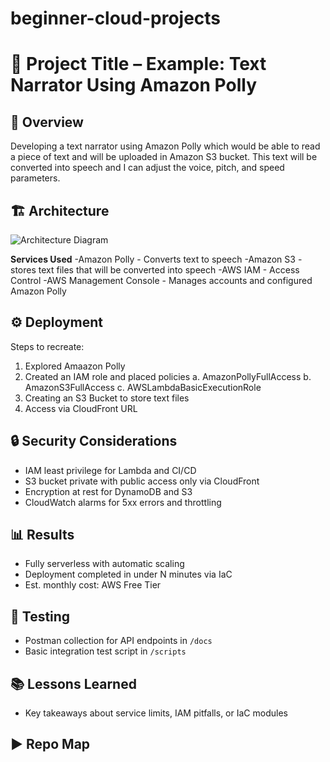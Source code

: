 # beginner-cloud-projects

# 🚀 Project Title – Example: Text Narrator Using Amazon Polly

## 📌 Overview
Developing a text narrator using Amazon Polly which would be able to read a piece of text and will be uploaded in Amazon S3 bucket. This text will be converted into speech and I can adjust the voice, pitch, and speed parameters. 

## 🏗️ Architecture
![Architecture Diagram](./diagrams/architecture.png)

**Services Used**
-Amazon Polly - Converts text to speech 
-Amazon S3 - stores text files that will be converted into speech
-AWS IAM - Access Control
-AWS Management Console - Manages accounts and configured Amazon Polly

## ⚙️ Deployment
Steps to recreate:
1. Explored Amaazon Polly 
2. Created an IAM role and placed policies 
  a. AmazonPollyFullAccess
  b. AmazonS3FullAccess
  c. AWSLambdaBasicExecutionRole
4. Creating an S3 Bucket to store text files
5. Access via CloudFront URL

## 🔒 Security Considerations
- IAM least privilege for Lambda and CI/CD
- S3 bucket private with public access only via CloudFront
- Encryption at rest for DynamoDB and S3
- CloudWatch alarms for 5xx errors and throttling

## 📊 Results
- Fully serverless with automatic scaling
- Deployment completed in under N minutes via IaC
- Est. monthly cost: AWS Free Tier

## 🧪 Testing
- Postman collection for API endpoints in `/docs`
- Basic integration test script in `/scripts`

## 📚 Lessons Learned
- Key takeaways about service limits, IAM pitfalls, or IaC modules

## ▶️ Repo Map
